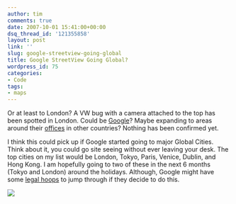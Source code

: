 ```yaml
---
author: tim
comments: true
date: 2007-10-01 15:41:00+00:00
dsq_thread_id: '121355858'
layout: post
link: ''
slug: google-streetview-going-global
title: Google StreetView Going Global?
wordpress_id: 75
categories:
- Code
tags:
- maps
---
```


Or at least to London? A VW bug with a camera attached to the top has been
spotted in London. Could be
[Google](http://maps.google.com/help/maps/streetview/index.html)? Maybe
expanding to areas around their [offices](http://googlified.com/2007is-there-a-google-office-near-you/) in other countries? Nothing has been confirmed yet.  
  
I think this could pick up if Google started going to major Global Cities.
Think about it, you could go site seeing without ever leaving your desk. The
top cities on my list would be London, Tokyo, Paris, Venice, Dublin, and Hong
Kong. I am hopefully going to two of these in the next 6 months (Tokyo and
London) around the holidays. Although, Google might have some [legal hoops](http://www.theregister.co.uk/2007/06/05/google_street_view_legality_in_europe/)
to jump through if they decide to do this.  
  
[![](http://4.bp.blogspot.com/_Ng3QbVQfLZ8/RwEVuTA7FPI/AAAAAAAAMSc/7eShW1mlfzk/s400/googUK.jpg)](http://4.bp.blogspot.com/_Ng3QbVQfLZ8/RwEVuTA7FPI/AAAAAAAAMSc/7eShW1mlfzk/s1600-h/googUK.jpg)

